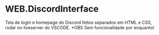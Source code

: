 # WEB.DiscordInterface
Tela de login e homepage do Discord feitos separados em HTML e CSS, rodar no liveserver do VSCODE. *OBS Sem funcionalidade por enquanto!
